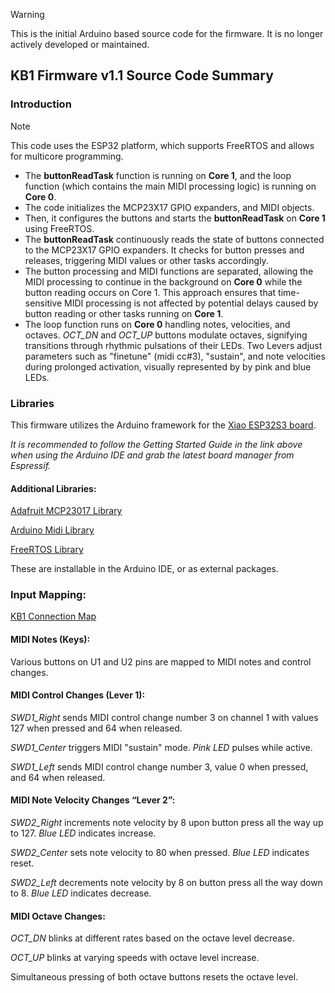 > [!WARNING]
> This is the initial Arduino based source code for the firmware. It is no longer actively developed or maintained. 

## KB1 Firmware v1.1 Source Code Summary

### Introduction

> [!Note]
> This code uses the ESP32 platform, which supports FreeRTOS and allows for multicore programming.

* The **buttonReadTask** function is running on **Core 1**, and the loop function (which contains the main MIDI processing logic) is running on **Core 0**.
* The code initializes the MCP23X17 GPIO expanders, and MIDI objects. 
* Then, it configures the buttons and starts the **buttonReadTask** on **Core 1** using FreeRTOS. 
* The **buttonReadTask** continuously reads the state of buttons connected to the MCP23X17 GPIO expanders. 
  It checks for button presses and releases, triggering MIDI values or other tasks accordingly. 
* The button processing and MIDI functions are separated, allowing the MIDI processing to continue in the background on **Core 0** while the button reading occurs on Core 1. This approach ensures that time-sensitive MIDI processing is not affected by potential delays caused by button reading or other tasks running on **Core 1**. 
* The loop function runs on **Core 0** handling notes, velocities, and octaves. *OCT_DN* and *OCT_UP* buttons modulate octaves, signifying transitions through rhythmic pulsations of their LEDs. Two Levers adjust parameters such as "finetune" (midi cc#3), "sustain", and note velocities during prolonged activation, visually represented by by pink and blue LEDs.

### Libraries

This firmware utilizes the Arduino framework for the [Xiao ESP32S3 board](https://wiki.seeedstudio.com/xiao_esp32s3_getting_started/). 

*It is recommended to follow the Getting Started Guide in the link above when using the Arduino IDE and grab the latest board manager from Espressif.*

#### Additional Libraries:
[Adafruit MCP23017 Library](https://github.com/adafruit/Adafruit-MCP23017-Arduino-Library)

[Arduino Midi Library](https://github.com/FortySevenEffects/arduino_midi_library)

[FreeRTOS Library](https://github.com/feilipu/Arduino_FreeRTOS_Library)

These are installable in the Arduino IDE, or as external packages.

### Input Mapping:

[KB1 Connection Map](https://github.com/PocketMidi/KB1/blob/main/Firmware/Reference/KB1_Connection_Map_FW_v1.0.csv)
#### MIDI Notes (Keys):
Various buttons on U1 and U2 pins are mapped to MIDI notes and control changes.

#### MIDI Control Changes (Lever 1):
*SWD1_Right* sends MIDI control change number 3 on channel 1 with values 127 when pressed and 64 when released. 

*SWD1_Center* triggers MIDI "sustain" mode. *Pink LED* pulses while active.

*SWD1_Left* sends MIDI control change number 3, value 0 when pressed, and 64 when released.

#### MIDI Note Velocity Changes “Lever 2”:
*SWD2_Right* increments note velocity by 8 upon button press all the way up to 127. *Blue LED* indicates increase.

*SWD2_Center* sets note velocity to 80 when pressed. *Blue LED* indicates reset.

*SWD2_Left* decrements note velocity by 8 on button press all the way down to 8. *Blue LED* indicates decrease.

#### MIDI Octave Changes:
*OCT_DN* blinks at different rates based on the octave level decrease.

*OCT_UP* blinks at varying speeds with octave level increase.

Simultaneous pressing of both octave buttons resets the octave level.



